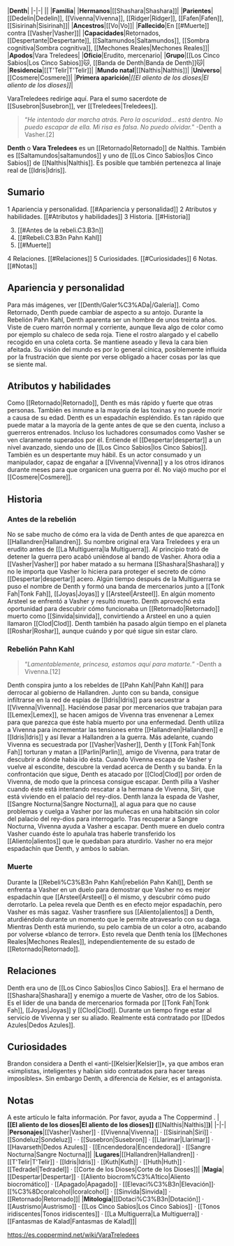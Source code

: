 

|**Denth**|
|-|-|
||
|**Familia**|
|**Hermanos**|[[Shashara\|Shashara]]|
|**Parientes**|[[Dedelin\|Dedelin]], [[Vivenna\|Vivenna]], [[Ridger\|Ridger]], [[Fafen\|Fafen]], [[Sisirinah\|Sisirinah]]|
|**Ancestros**|[[Vo\|Vo]]|
|**Fallecido**|En [[#Muerte]] contra [[Vasher\|Vasher]]|
|**Capacidades**|Retornados, [[Despertante\|Despertante]], [[Saltamundos\|Saltamundos]], [[Sombra cognitiva\|Sombra cognitiva]], [[Mechones Reales\|Mechones Reales]]|
|**Apodos**|Vara Treledees|
|**Oficio**|Erudito, mercenario|
|**Grupo**|[[Los Cinco Sabios\|Los Cinco Sabios]]🐱︎, [[Banda de Denth\|Banda de Denth]]🐱︎|
|**Residencia**|[[T'Telir\|T'Telir]]|
|**Mundo natal**|[[Nalthis\|Nalthis]]|
|**Universo**|[[Cosmere\|Cosmere]]|
|**Primera aparición**|*[[El aliento de los dioses\|El aliento de los dioses]]*|

VaraTreledees redirige aquí. Para el sumo sacerdote de [[Susebron\|Susebron]], ver [[Treledees\|Treledees]].
>“*He intentado dar marcha atrás. Pero la oscuridad... está dentro. No puedo escapar de ella. Mi risa es falsa. No puedo olvidar.*”
\-Denth a Vasher.[2]


**Denth** o **Vara Treledees** es un [[Retornado\|Retornado]] de Nalthis. También es [[Saltamundos\|saltamundos]] y uno de [[Los Cinco Sabios\|los Cinco Sabios]] de [[Nalthis\|Nalthis]]. Es posible que también pertenezca al linaje real de [[Idris\|Idris]].

## Sumario

1 Apariencia y personalidad. [[#Apariencia y personalidad]] 
2 Atributos y habilidades. [[#Atributos y habilidades]] 
3 Historia. [[#Historia]] 

3. [[#Antes de la rebeli.C3.B3n]] 
3. [[#Rebeli.C3.B3n Pahn Kahl]] 
3. [[#Muerte]] 


4 Relaciones. [[#Relaciones]] 
5 Curiosidades. [[#Curiosidades]] 
6 Notas. [[#Notas]] 


## Apariencia y personalidad
 
Para más imágenes, ver [[Denth/Galer%C3%ADa\|/Galería]].
Como Retornado, Denth puede cambiar de aspecto a su antojo.
Durante la Rebelión Pahn Kahl, Denth aparenta ser un hombre de unos treinta años. Viste de cuero marrón normal y corriente, aunque lleva algo de color como por ejemplo su chaleco de seda roja. Tiene el rostro alargado y el cabello recogido en una coleta corta. Se mantiene aseado y lleva la cara bien afeitada.
Su visión del mundo es por lo general cínica, posiblemente influida por la frustración que siente por verse obligado a hacer cosas por las que se siente mal.

## Atributos y habilidades
Como [[Retornado\|Retornado]], Denth es más rápido y fuerte que otras personas. También es inmune a la mayoría de las toxinas y no puede morir a causa de su edad.
Denth es un espadachín espléndido. Es tan rápido que puede matar a la mayoría de la gente antes de que se den cuenta, incluso a guerreros entrenados. Incluso los luchadores consumados como Vasher se ven claramente superados por él.
Entiende el [[Despertar\|despertar]] a un nivel avanzado, siendo uno de [[Los Cinco Sabios\|los Cinco Sabios]]. También es un despertante muy hábil.
Es un actor consumado y un manipulador, capaz de engañar a [[Vivenna\|Vivenna]] y a los otros idiranos durante meses para que organicen una guerra por él.
No viajó mucho por el [[Cosmere\|Cosmere]].

## Historia
 
### Antes de la rebelión
No se sabe mucho de cómo era la vida de Denth antes de que aparezca en [[Hallandren\|Hallandren]]. Su nombre original era Vara Treledees y era un erudito antes de [[La Multiguerra\|la Multiguerra]]. Al principio trató de detener la guerra pero acabó uniéndose al bando de Vasher. Ahora odia a [[Vasher\|Vasher]] por haber matado a su hermana [[Shashara\|Shashara]] y no le importa que Vasher lo hiciera para proteger el secreto de cómo [[Despertar\|despertar]] acero.
Algún tiempo después de la Multiguerra se puso el nombre de Denth y formó una banda de mercenarios junto a [[Tonk Fah\|Tonk Fah]], [[Joyas\|Joyas]] y [[Arsteel\|Arsteel]]. En algún momento Arsteel se enfrentó a Vasher y resultó muerto. Denth aprovechó esta oportunidad para descubrir cómo funcionaba un [[Retornado\|Retornado]] muerto como [[Sinvida\|sinvida]], convirtiendo a Arsteel en uno a quien llamaron [[Clod\|Clod]].
Denth también ha pasado algún tiempo en el planeta [[Roshar\|Roshar]], aunque cuándo y por qué sigue sin estar claro.

### Rebelión Pahn Kahl
>“*Lamentablemente, princesa, estamos aquí para matarte.*”
\-Denth a Vivenna.[12]


Denth conspira junto a los rebeldes de [[Pahn Kahl\|Pahn Kahl]] para derrocar al gobierno de Hallandren. Junto con su banda, consigue infiltrarse en la red de espías de [[Idris\|Idris]] para secuestrar a [[Vivenna\|Vivenna]]. Haciéndose pasar por mercenarios que trabajan para [[Lemex\|Lemex]], se hacen amigos de Vivenna tras envenenar a Lemex para que parezca que éste había muerto por una enfermedad. Denth utiliza a Vivenna para incrementar las tensiones entre [[Hallandren\|Hallandren]] e [[Idris\|Idris]] y así llevar a Hallandren a la guerra. Más adelante, cuando Vivenna es secuestrada por [[Vasher\|Vasher]], Denth y [[Tonk Fah\|Tonk Fah]] torturan y matan a [[Parlin\|Parlin]], amigo de Vivenna, para tratar de descubrir a dónde había ido ésta. Cuando Vivenna escapa de Vasher y vuelve al escondite, descubre la verdad acerca de Denth y su banda. En la confrontación que sigue, Denth es atacado por [[Clod\|Clod]] por orden de Vivenna, de modo que la princesa consigue escapar. Denth pilla a Vasher cuando éste está intentando rescatar a la hermana de Vivenna, Siri, que está viviendo en el palacio del rey-dios. Denth lanza la espada de Vasher, [[Sangre Nocturna\|Sangre Nocturna]], al agua para que no cause problemas y cuelga a Vasher por las muñecas en una habitación sin color del palacio del rey-dios para interrogarlo. Tras recuperar a Sangre Nocturna, Vivenna ayuda a Vasher a escapar. Denth muere en duelo contra Vasher cuando éste lo apuñala tras haberle transferido los [[Aliento\|alientos]] que le quedaban para aturdirlo. Vasher no era mejor espadachín que Denth, y ambos lo sabían.

### Muerte
Durante la [[Rebeli%C3%B3n Pahn Kahl\|rebelión Pahn Kahl]], Denth se enfrenta a Vasher en un duelo para demostrar que Vasher no es mejor espadachín que [[Arsteel\|Arsteel]] o él mismo, y descubrir cómo pudo derrotarlo. La pelea revela que Denth es en efecto mejor espadachín, pero Vasher es más sagaz. Vasher trasnfiere sus [[Aliento\|alientos]] a Denth, aturdiéndolo durante un momento que le permite atravesarlo con su daga. Mientras Denth está muriendo, su pelo cambia de un color a otro, acabando por volverse «blanco de terror». Esto revela que Denth tenía los [[Mechones Reales\|Mechones Reales]], independientemente de su estado de [[Retornado\|Retornado]].

## Relaciones
Denth era uno de [[Los Cinco Sabios\|los Cinco Sabios]]. Era el hermano de [[Shashara\|Shashara]] y enemigo a muerte de Vasher, otro de los Sabios.
Es el líder de una banda de mercenarios formada por [[Tonk Fah\|Tonk Fah]], [[Joyas\|Joyas]] y [[Clod\|Clod]].
Durante un tiempo finge estar al servicio de Vivenna y ser su aliado.
Realmente está contratado por [[Dedos Azules\|Dedos Azules]].
## Curiosidades
Brandon considera a Denth el «anti-[[Kelsier\|Kelsier]]», ya que ambos eran «simplistas, inteligentes y habían sido contratados para hacer tareas imposibles». Sin embargo Denth, a diferencia de Kelsier, es el antagonista.
## Notas

A este artículo le falta información. Por favor, ayuda a The Coppermind .
|**[[El aliento de los dioses\|El aliento de los dioses]] (**[[Nalthis\|Nalthis]]**)**|
|-|-|
|**Personajes**|[[Vasher\|Vasher]] · [[Vivenna\|Vivenna]] · [[Sisirinah\|Siri]] · [[Sondeluz\|Sondeluz]] ·  · [[Susebron\|Susebron]] · [[Llarimar\|Llarimar]] · [[Havarseth\|Dedos Azules]] · [[Encendedora\|Encendedora]] · [[Sangre Nocturna\|Sangre Nocturna]]|
|**Lugares**|[[Hallandren\|Hallandren]] · [[T'Telir\|T'Telir]] · [[Idris\|Idris]] · [[Kuth\|Kuth]] · [[Huth\|Huth]] · [[Tedradel\|Tedradel]] · [[Corte de los Dioses\|Corte de los Dioses]]|
|**Magia**|[[Despertar\|Despertar]] · [[Aliento biocrom%C3%A1tico\|Aliento biocromático]] · [[Apagado\|Apagado]] · [[Elevaci%C3%B3n\|Elevación]]· [[%C3%8Dcoralcohol\|Ícoralcohol]] · [[Sinvida\|Sinvida]] · [[Retornado\|Retornado]]|
|**Mitología**|[[Dotaci%C3%B3n\|Dotación]] · [[Austrismo\|Austrismo]] · [[Los Cinco Sabios\|Los Cinco Sabios]] · [[Tonos iridiscentes\|Tonos iridiscentes]] · [[La Multiguerra\|La Multiguerra]] · [[Fantasmas de Kalad\|Fantasmas de Kalad]]|



https://es.coppermind.net/wiki/VaraTreledees